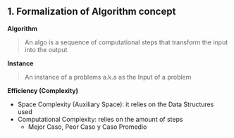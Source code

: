 ## 1. Formalization of Algorithm concept
**Algorithm**
> An algo is a sequence of computational steps that transform the input into the output

**Instance**
> An instance of a problems a.k.a as the Input of a problem

**Efficiency (Complexity)**
+ Space Complexity (Auxiliary Space): it relies on the Data Structures used
+ Computational Complexity: relies on the amount of steps
	+ Mejor Caso, Peor Caso y Caso Promedio